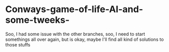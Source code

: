 # Conways-game-of-life-AI-and-some-tweeks-
Soo, I had some issue with the other branches, soo, I need to start somethings all over again, but is okay, maybe I'll find all kind of solutions to those stuffs
